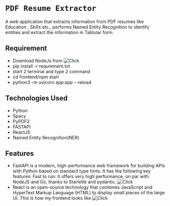 
# `PDF Resume Extractor`
A web application that extracts information from PDF resumes like Education , Skills etc., performs Named Entity Recognition to identify entities and extract the information in Tablular form.

## Requirement
* Download NodeJs from ![Click](https://nodejs.org/en/)
* pip install -r requrement.txt
* start 2 terminal and type 2 command
* cd frontend/npm start
*  python3 -m uvicorn app:app --reload

## Technologies Used
* Python 
* Spacy
* PyPDF2  
* FASTAPI 
* ReactJS 
* Named Entity Recognition(NER)

## Features 
* FastAPI is a modern, high-performance web framework for building APIs with Python based on standard type hints. It has the following key features: Fast to run: It offers very high performance, on par with NodeJS and Go, thanks to Starlette and pydantic. ![Click](https://github.com/ayushkoirala/Natural-Language-Processing-2023/tree/main/Coding%20Assignment/figure/fastapi.png)
* React is an open-source technology that combines JavaScript and HyperText Markup Language (HTML) to display small pieces of the large UI. This is how my frontend looks like ![Click](https://github.com/ayushkoirala/Natural-Language-Processing-2023/tree/main/Coding%20Assignment/figure/resume-parsing.png)






